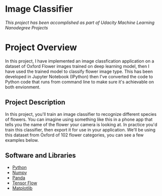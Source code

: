 # Image Classifier

*This project has been accomplished as part of Udacity Machine Learning Nanodegree Projects*

# Project Overview
In this project, I have implemented an image classfication application on a dataset of Oxford Flower images trained on deep learning model, then I have used the trained model to classify flower image type. This has been developed in Jupyter Notebook (IPython) then I've converted the code to Python code that runs from command line to make sure it's achievable on both envionment.

## Project Description
In this project, you'll train an image classifier to recognize different species of flowers. You can imagine using something like this in a phone app that tells you the name of the flower your camera is looking at. In practice you'd train this classifier, then export it for use in your application. We'll be using this dataset from Oxford of 102 flower categories, you can see a few examples below.

## Software and Libraries

* [Python](https://www.python.org/downloads/release/python-364/)
* [Numpy](https://numpy.org/)
* [Panda](https://pandas.pydata.org/)
* [Tensor Flow](https://www.tensorflow.org/)
* [Matplotlib](https://matplotlib.org/)
